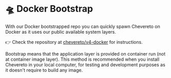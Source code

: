 # 🛸 Docker Bootstrap

With our Docker bootstrapped repo you can quickly spawn Chevereto on Docker as it uses our public available system layers.

👉 Check the repository at [chevereto/v4-docker](https://github.com/chevereto/v4-docker) for instructions.

Bootstrap means that the application layer is provided on container run (not at container image layer). This method is recommended when you install Chevereto in your local computer, for testing and development purposes as it doesn't require to build any image.
